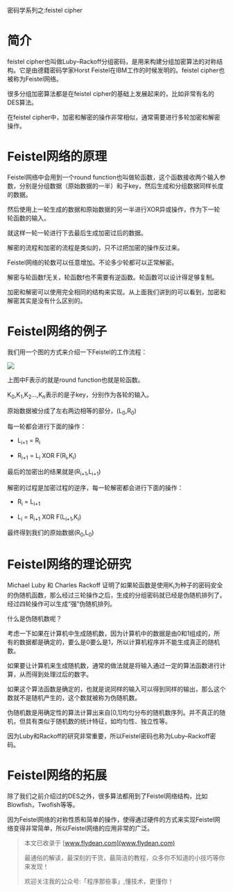 密码学系列之:feistel cipher

# 简介

feistel cipher也叫做Luby–Rackoff分组密码，是用来构建分组加密算法的对称结构。它是由德籍密码学家Horst Feistel在IBM工作的时候发明的。feistel cipher也被称为Feistel网络。

很多分组加密算法都是在feistel cipher的基础上发展起来的，比如非常有名的DES算法。

在feistel cipher中，加密和解密的操作非常相似，通常需要进行多轮加密和解密操作。

# Feistel网络的原理

Feistel网络中会用到一个round function也叫做轮函数，这个函数接收两个输入参数，分别是分组数据（原始数据的一半）和子key，然后生成和分组数据同样长度的数据。

然后使用上一轮生成的数据和原始数据的另一半进行XOR异或操作，作为下一轮轮函数的输入。

就这样一轮一轮进行下去最后生成加密过后的数据。

解密的流程和加密的流程是类似的，只不过把加密的操作反过来。

Feistel网络的轮数可以任意增加。不论多少轮都可以正常解密。

解密与轮函数f无关，轮函数f也不需要有逆函数。轮函数可以设计得足够复制。

加密和解密可以使用完全相同的结构来实现。从上面我们讲到的可以看到，加密和解密其实是没有什么区别的。

# Feistel网络的例子

我们用一个图的方式来介绍一下Feistel的工作流程：

![](https://img-blog.csdnimg.cn/20201117172719193.png?x-oss-process=image/watermark,type_ZmFuZ3poZW5naGVpdGk,shadow_0,text_aHR0cDovL3d3dy5mbHlkZWFuLmNvbQ==,size_25,color_8F8F8F,t_70)

上图中F表示的就是round function也就是轮函数。

K<sub>0</sub>,K<sub>1</sub>,K<sub>2</sub>...,K<sub>n</sub>表示的是子key，分别作为各轮的输入。

原始数据被分成了左右两边相等的部分，(L<sub>0</sub>,R<sub>0</sub>)

每一轮都会进行下面的操作：

* L<sub>i+1</sub> = R<sub>i</sub>
  
* R<sub>i+1</sub> = L<sub>i</sub> XOR F(R<sub>i</sub>,K<sub>i</sub>)

最后的加密出的结果就是(R<sub>i+1</sub>,L<sub>i+1</sub>)

解密的过程是加密过程的逆序，每一轮解密都会进行下面的操作：

* R<sub>i</sub> = L<sub>i+1</sub>
  
* L<sub>i</sub> = R<sub>i+1</sub> XOR F(L<sub>i+1</sub>,K<sub>i</sub>)

最终得到我们的原始数据(R<sub>0</sub>,L<sub>0</sub>)

# Feistel网络的理论研究

Michael Luby 和 Charles Rackoff 证明了如果轮函数是使用K<sub>i</sub>为种子的密码安全的伪随机函数，那么经过三轮操作之后，生成的分组密码就已经是伪随机排列了。经过四轮操作可以生成“强”伪随机排列。

什么是伪随机数呢？

考虑一下如果在计算机中生成随机数，因为计算机中的数据是由0和1组成的，所有的数据都是确定的，要么是0要么是1，所以计算机程序并不能生成真正的随机数。

如果要让计算机来生成随机数，通常的做法就是将输入通过一定的算法函数进行计算，从而得到处理过后的数字。

如果这个算法函数是确定的，也就是说同样的输入可以得到同样的输出，那么这个数就不是随机产生的，这个数就被称为伪随机数。

伪随机数是用确定性的算法计算出来自[0,1]均匀分布的随机数序列。并不真正的随机，但具有类似于随机数的统计特征，如均匀性、独立性等。

因为Luby和Rackoff的研究非常重要，所以Feistel密码也称为Luby–Rackoff密码。

# Feistel网络的拓展

除了我们之前介绍过的DES之外，很多算法都用到了Feistel网络结构，比如Blowfish，Twofish等等。

因为Feistel网络的对称性质和简单的操作，使得通过硬件的方式来实现Feistel网络变得非常简单，所以Feistel网络的应用非常的广泛。

> 本文已收录于 [www.flydean.com](www.flydean.com)
>
> 最通俗的解读，最深刻的干货，最简洁的教程，众多你不知道的小技巧等你来发现！
> 
> 欢迎关注我的公众号:「程序那些事」,懂技术，更懂你！






